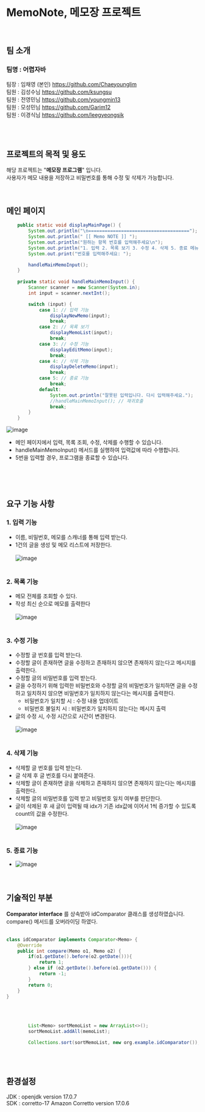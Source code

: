 # MemoNote, 메모장 프로젝트
<br/>

## 팀 소개

### 팀명 : 어렵자바 <br/>
팀장 : 임채영 (본인)  https://github.com/Chaeyounglim <br/>
팀원 : 김성수님  https://github.com/ksungsu <br/>
팀원 : 전영민님  https://github.com/youngmin13 <br/>
팀원 : 모성민님 https://github.com/Garim12 <br/>
팀원 : 이경식님  https://github.com/leegyeongsik

<br/><br/>

## 프로젝트의 목적 및 용도
해당 프로젝트는 "**메모장 프로그램**" 입니다.<br/>
사용자가 메모 내용을 저장하고 비밀번호를 통해 수정 및 삭제가 가능합니다.<br/>

<br/>

## 메인 페이지
```java
    public static void displayMainPage() {
        System.out.println("\n=====================================");
        System.out.println(" [[ Memo NOTE ]] ");
        System.out.println("원하는 항목 번호를 입력해주세요\n");
        System.out.println("1. 입력 2. 목록 보기 3. 수정 4. 삭제 5. 종료 메뉴");
        System.out.print("번호를 입력해주세요: ");

        handleMainMemoInput();
    }
    
    private static void handleMainMemoInput() {
        Scanner scanner = new Scanner(System.in);
        int input = scanner.nextInt();

        switch (input) {
            case 1: // 입력 기능
                displayNewMemo(input);
                break;
            case 2: // 목록 보기
                displayMemoList(input);
                break;
            case 3: // 수정 기능
                displayEditMemo(input);
                break;
            case 4: // 삭제 기능
                displayDeleteMemo(input);
                break;
            case 5: // 종료 기능
                break;
            default:
                System.out.println("잘못된 입력입니다. 다시 입력해주세요.");
                //handleMainMemoInput(); // 재귀호출
                break;
        }
    }
```
![image](https://github.com/Chaeyounglim/MemoNote/assets/55676554/1b09d725-da0f-4e31-a160-fd8b29c7cbf3)
<br/>

* 메인 페이지에서 입력, 목록 조회, 수정, 삭제를 수행할 수 있습니다. <br/>
* handleMainMemoInput() 메서드를 실행하여 입력값에 따라 수행합니다.
* 5번을 입력할 경우, 프로그램을 종료할 수 있습니다. <br/><br/>


<br/><br/>

## 요구 기능 사항
### 1. 입력 기능<br/>


- 이름, 비밀번호, 메모를 스캐너를 통해 입력 받는다. <br/>
- 1건의 글을 생성 및 메모 리스트에 저장한다. <br/> <br/>
![image](https://github.com/Chaeyounglim/MemoNote/assets/55676554/9099e2cf-0f2d-4804-bd73-618155a5fea0)
<br/><br/>



### 2. 목록 기능<br/>
- 메모 전체를 조회할 수 있다. <br/>
- 작성 최신 순으로 메모를 출력한다 <br/><br/>
![image](https://github.com/Chaeyounglim/MemoNote/assets/55676554/47ea1cd9-5e7d-49cb-8186-62071580f139)
<br/><br/>



### 3. 수정 기능<br/>
- 수정할 글 번호를 입력 받는다. <br/>
- 수정할 글이 존재하면 글을 수정하고 존재하지 않으면 존재하지 않는다고 메시지를 출력한다. <br/>
- 수정할 글의 비밀번호를 입력 받는다. <br/>
- 글을 수정하기 위해 입력한 비밀번호와 수정할 글의 비밀번호가 일치하면 글을 수정하고 일치하지 않으면 비밀번호가 일치하지 않는다는 메시지를 출력한다.<br/>
    - 비밀번호가 일치할 시 : 수정 내용 업데이트<br/>
    - 비밀번호 불일치 시 : 비밀번호가 일치하지 않는다는 메시지 출력<br/>
- 글의 수정 시, 수정 시간으로 시간이 변경된다. <br/><br/>
![image](https://github.com/Chaeyounglim/MemoNote/assets/55676554/38fe08d2-ffc6-48e8-986a-4c7d7e07347d)
<br/><br/>



### 4. 삭제 기능<br/>
- 삭제할 글 번호를 입력 받는다.<br/>
- 글 삭제 후 글 번호를 다시 붙여준다. <br/>
- 삭제할 글이 존재하면 글을 삭제하고 존재하지 않으면 존재하지 않는다는 메시지를 출력한다.<br/>
- 삭제할 글의 비밀번호를 입력 받고 비밀번호 일치 여부를 판단한다.<br/>
- 글이 삭제된 후 새 글이 입력될 때 idx가 기존 idx값에 이어서 1씩 증가할 수 있도록 count의 값을 수정한다. <br/><br/>
![image](https://github.com/Chaeyounglim/MemoNote/assets/55676554/802c82c0-53da-402f-b29c-4200a97b0a55)
<br/><br/>



### 5. 종료 기능<br/>
- ![image](https://github.com/Chaeyounglim/MemoNote/assets/55676554/f8f259f2-2ec4-4269-8b37-fbff10f2b430)
<br/><br/><br/>


## 기술적인 부분 <br/>
**Comparator interface** 를 상속받아 idComparator 클래스를 생성하였습니다.<br/>
compare() 메서드를 오버라이딩 하였다. <br/><br/>


```java
class idComparator implements Comparator<Memo> {
    @Override
    public int compare(Memo o1, Memo o2) {
        if(o1.getDate().before(o2.getDate())){
            return 1;
        } else if (o2.getDate().before(o1.getDate())) {
            return -1;
        }
        return 0;
    }
}
```
<br/><br/>
```java
        List<Memo> sortMemoList = new ArrayList<>();
        sortMemoList.addAll(memoList);

        Collections.sort(sortMemoList, new org.example.idComparator());
```
<br/><br/>


## 환경설정
JDK : openjdk version 17.0.7 <br/>
SDK : corretto-17 Amazon Corretto version 17.0.6 <br/>
<br/><br/>

